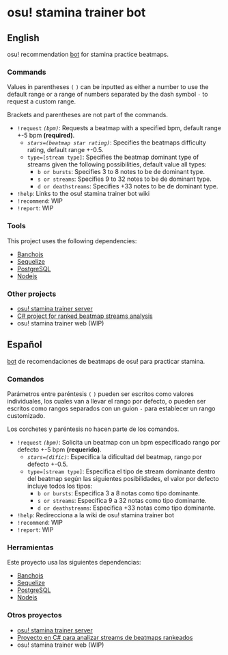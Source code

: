 # osu! stamina trainer bot

## English

osu! recommendation [bot](https://osu.ppy.sh/users/6484647) 
for stamina practice beatmaps.

### Commands

Values in parentheses `(` `)` can be inputted as either a number to use 
the default range or a range of numbers separated by the dash symbol
`-` to request a custom range.

Brackets and parentheses are not part of the commands.

- `!request` *`(bpm)`*: Requests a beatmap with a specified bpm, default 
  range +-5 bpm **(required)**.
    - *`stars=(beatmap star rating)`*: Specifies the beatmaps difficulty 
      rating, default range +-0.5.
    - `type=[stream type]`:  Specifies the beatmap dominant type of streams 
      given the following possibilities, default value all types:
        - `b or bursts`: Specifies 3 to 8 notes to be de dominant type.
        - `s or streams`: Specifies 9 to 32 notes to be de dominant type.
        - `d or deathstreams`: Specifies +33 notes to be de dominant type.
- `!help`: Links to the osu! stamina trainer bot wiki
- `!recommend`: WIP
- `!report`: WIP

### Tools

This project uses the following dependencies:
- [Banchojs](https://bancho.js.org/)
- [Sequelize](https://sequelize.org/master/)
- [PostgreSQL](https://www.postgresql.org/)
- [Nodejs](https://nodejs.org/en/)

### Other projects

- [osu! stamina trainer server](https://github.com/ojcastaneda/osu-stamina-trainer-server)
- [C# project for ranked beatmap streams analysis](https://github.com/ojcastaneda/osu-stream-detector)
- osu! stamina trainer web (WIP)

## Español

[bot](https://osu.ppy.sh/users/6484647) de recomendaciones de beatmaps de 
osu! para practicar stamina.

### Comandos

Parámetros entre paréntesis `(` `)` pueden ser escritos como valores 
individuales, los cuales van a llevar el rango por defecto, o pueden ser 
escritos como rangos separados con un guion `-` para establecer un rango 
customizado.

Los corchetes y paréntesis no hacen parte de los comandos.

- `!request` *`(bpm)`*: Solicita un beatmap con un bpm especificado
  rango por defecto +-5 bpm **(requerido)**.
    - *`stars=(dific)`*: Especifica la dificultad del beatmap, 
      rango por defecto +-0.5.
    - `type=[stream type]`: Especifica el tipo de stream dominante dentro 
      del beatmap según las siguientes posibilidades, el valor por defecto
      incluye todos los tipos:
        - `b or bursts`: Especifica 3 a 8 notas como tipo dominante.
        - `s or streams`: Especifica 9 a 32 notas como tipo dominante.
        - `d or deathstreams`: Especifica +33 notas como tipo dominante.
- `!help`: Redirecciona a la wiki de osu! stamina trainer bot
- `!recommend`: WIP
- `!report`: WIP

### Herramientas

Este proyecto usa las siguientes dependencias:
- [Banchojs](https://bancho.js.org/)
- [Sequelize](https://sequelize.org/master/)
- [PostgreSQL](https://www.postgresql.org/)
- [Nodejs](https://nodejs.org/en/)

### Otros proyectos

- [osu! stamina trainer server](https://github.com/ojcastaneda/osu-stamina-trainer-server)
- [Proyecto en C# para analizar streams de beatmaps rankeados](https://github.com/ojcastaneda/osu-stream-detector)
- osu! stamina trainer web (WIP)